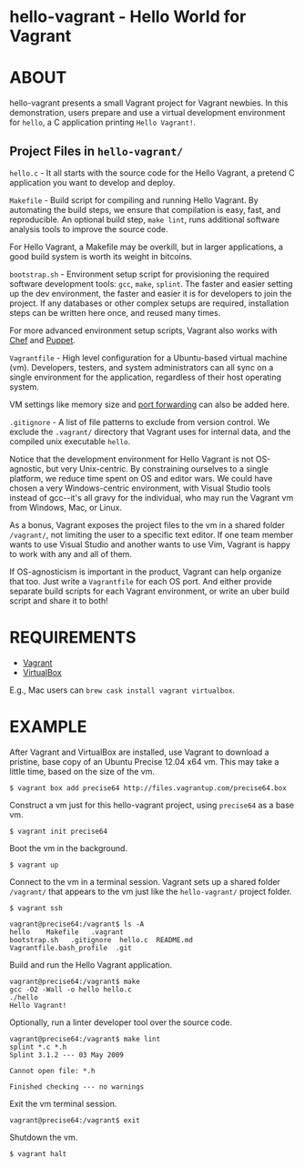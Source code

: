 # hello-vagrant - Hello World for Vagrant

# ABOUT

hello-vagrant presents a small Vagrant project for Vagrant newbies. In this demonstration, users prepare and use a virtual development environment for `hello`, a C application printing `Hello Vagrant!`.

## Project Files in `hello-vagrant/`

`hello.c` - It all starts with the source code for the Hello Vagrant, a pretend C application you want to develop and deploy.

`Makefile` - Build script for compiling and running Hello Vagrant. By automating the build steps, we ensure that compilation is easy, fast, and reproducible. An optional build step, `make lint`, runs additional software analysis tools to improve the source code.

For Hello Vagrant, a Makefile may be overkill, but in larger applications, a good build system is worth its weight in bitcoins.

`bootstrap.sh` - Environment setup script for provisioning the required software development tools: `gcc`, `make`, `splint`. The faster and easier setting up the dev environment, the faster and easier it is for developers to join the project. If any databases or other complex setups are required, installation steps can be written here once, and reused many times.

For more advanced environment setup scripts, Vagrant also works with [Chef](http://www.getchef.com/chef/) and [Puppet](http://puppetlabs.com/).

`Vagrantfile` - High level configuration for a Ubuntu-based virtual machine (vm). Developers, testers, and system administrators can all sync on a single environment for the application, regardless of their host operating system.

VM settings like memory size and [port forwarding](https://docs.vagrantup.com/v2/networking/forwarded_ports.html) can also be added here.

`.gitignore` - A list of file patterns to exclude from version control. We exclude the `.vagrant/` directory that Vagrant uses for internal data, and the compiled unix executable `hello`.

Notice that the development environment for Hello Vagrant is not OS-agnostic, but very Unix-centric. By constraining ourselves to a single platform, we reduce time spent on OS and editor wars. We could have chosen a very Windows-centric environment, with Visual Studio tools instead of gcc--it's all gravy for the individual, who may run the Vagrant vm from Windows, Mac, or Linux.

As a bonus, Vagrant exposes the project files to the vm in a shared folder `/vagrant/`, not limiting the user to a specific text editor. If one team member wants to use Visual Studio and another wants to use Vim, Vagrant is happy to work with any and all of them.

If OS-agnosticism is important in the product, Vagrant can help organize that too. Just write a `Vagrantfile` for each OS port. And either provide separate build scripts for each Vagrant environment, or write an uber build script and share it to both!

# REQUIREMENTS

* [Vagrant](http://www.vagrantup.com/)
* [VirtualBox](https://www.virtualbox.org/)

E.g., Mac users can `brew cask install vagrant virtualbox`.

# EXAMPLE

After Vagrant and VirtualBox are installed, use Vagrant to download a pristine, base copy of an Ubuntu Precise 12.04 x64 vm. This may take a little time, based on the size of the vm.

    $ vagrant box add precise64 http://files.vagrantup.com/precise64.box

Construct a vm just for this hello-vagrant project, using `precise64` as a base vm.

    $ vagrant init precise64

Boot the vm in the background.

    $ vagrant up

Connect to the vm in a terminal session. Vagrant sets up a shared folder `/vagrant/` that appears to the vm just like the `hello-vagrant/` project folder.

    $ vagrant ssh

    vagrant@precise64:/vagrant$ ls -A
    hello    Makefile   .vagrant
    bootstrap.sh   .gitignore  hello.c  README.md  Vagrantfile.bash_profile  .git

Build and run the Hello Vagrant application.

    vagrant@precise64:/vagrant$ make
    gcc -O2 -Wall -o hello hello.c
    ./hello
    Hello Vagrant!

Optionally, run a linter developer tool over the source code.

    vagrant@precise64:/vagrant$ make lint
    splint *.c *.h
    Splint 3.1.2 --- 03 May 2009

    Cannot open file: *.h

    Finished checking --- no warnings

Exit the vm terminal session.

    vagrant@precise64:/vagrant$ exit

Shutdown the vm.

    $ vagrant halt
